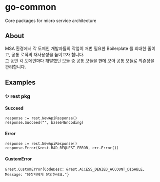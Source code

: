 # go-common
Core packages for micro service architecture

## About

MSA 환경에서 각 도메인 개발자들의 작업이 매번 필요한 Boilerplate 를 최대한 줄이고, 공통 로직의 재사용성을 높이고자 합니다. <br/>
그 동안 각 도메인마다 개발했던 모듈 중 공통 모듈을 한데 모아 공통 모듈로 의존성을 관리합니다.

## Examples

### ✨ rest pkg
#### Succeed
	response := rest.NewApiResponse()
	response.Succeed("", base64Encoding)

#### Error
	response := rest.NewApiResponse()
	response.Error(&rest.BAD_REQUEST_ERROR, err.Error())

#### CustomError
	&rest.CustomError{CodeDesc: &rest.ACCESS_DENIED_ACCOUNT_DISABLE, Message: "담장자에게 문의하세요."}
	
